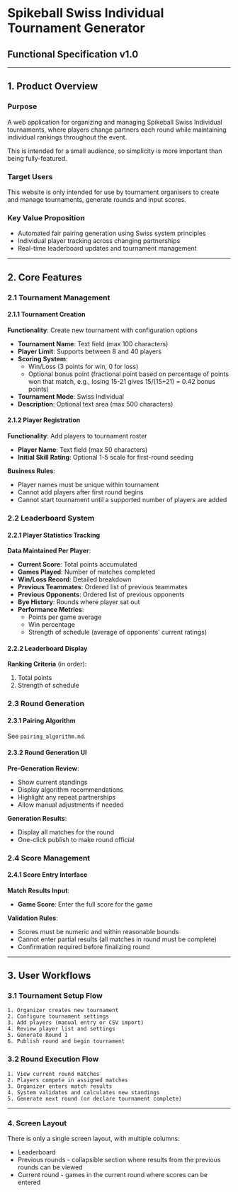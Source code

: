 # **Spikeball Swiss Individual Tournament Generator**
## **Functional Specification v1.0**

---

## **1. Product Overview**

### **Purpose**
A web application for organizing and managing Spikeball Swiss Individual tournaments, where players change partners each round while maintaining individual rankings throughout the event.

This is intended for a small audience, so simplicity is more important than being fully-featured.

### **Target Users**
This website is only intended for use by tournament organisers to create and manage tournaments, generate rounds and input scores.

### **Key Value Proposition**
- Automated fair pairing generation using Swiss system principles
- Individual player tracking across changing partnerships
- Real-time leaderboard updates and tournament management

---

## **2. Core Features**

### **2.1 Tournament Management**

#### **2.1.1 Tournament Creation**
**Functionality**: Create new tournament with configuration options
- **Tournament Name**: Text field (max 100 characters)
- **Player Limit**: Supports between 8 and 40 players
- **Scoring System**: 
  - Win/Loss (3 points for win, 0 for loss)
  - Optional bonus point (fractional point based on percentage of points won that match, e.g., losing 15-21 gives 15/(15+21) = 0.42 bonus points)
- **Tournament Mode**: Swiss Individual
- **Description**: Optional text area (max 500 characters)

#### **2.1.2 Player Registration**
**Functionality**: Add players to tournament roster
- **Player Name**: Text field (max 50 characters)
- **Initial Skill Rating**: Optional 1-5 scale for first-round seeding

**Business Rules**:
- Player names must be unique within tournament
- Cannot add players after first round begins
- Cannot start tournament until a supported number of players are added

### **2.2 Leaderboard System**

#### **2.2.1 Player Statistics Tracking**
**Data Maintained Per Player**:
- **Current Score**: Total points accumulated
- **Games Played**: Number of matches completed
- **Win/Loss Record**: Detailed breakdown
- **Previous Teammates**: Ordered list of previous teammates
- **Previous Opponents**: Ordered list of previous opponents
- **Bye History**: Rounds where player sat out
- **Performance Metrics**: 
  - Points per game average
  - Win percentage
  - Strength of schedule (average of opponents' current ratings)

#### **2.2.2 Leaderboard Display**
**Ranking Criteria** (in order):
1. Total points
3. Strength of schedule

### **2.3 Round Generation**

#### **2.3.1 Pairing Algorithm**
See `pairing_algorithm.md`.

#### **2.3.2 Round Generation UI**
**Pre-Generation Review**:
- Show current standings
- Display algorithm recommendations
- Highlight any repeat partnerships
- Allow manual adjustments if needed

**Generation Results**:
- Display all matches for the round
- One-click publish to make round official

### **2.4 Score Management**

#### **2.4.1 Score Entry Interface**
**Match Results Input**:
- **Game Score**: Enter the full score for the game

**Validation Rules**:
- Scores must be numeric and within reasonable bounds
- Cannot enter partial results (all matches in round must be complete)
- Confirmation required before finalizing round

---

## **3. User Workflows**

### **3.1 Tournament Setup Flow**
```
1. Organizer creates new tournament
2. Configure tournament settings
3. Add players (manual entry or CSV import)
4. Review player list and settings
5. Generate Round 1
6. Publish round and begin tournament
```

### **3.2 Round Execution Flow**
```
1. View current round matches
2. Players compete in assigned matches
3. Organizer enters match results
4. System validates and calculates new standings
5. Generate next round (or declare tournament complete)
```

---

### **4. Screen Layout**

There is only a single screen layout, with multiple columns:
- Leaderboard
- Previous rounds - collapsible section where results from the previous rounds can be viewed
- Current round - games in the current round where scores can be entered


